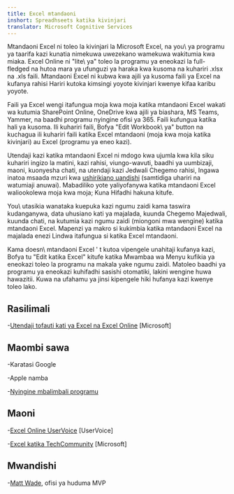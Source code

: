 ```yaml
---
title: Excel mtandaoni
inshort: Spreadhseets katika kivinjari
translator: Microsoft Cognitive Services
---
```


Mtandaoni Excel ni toleo la kivinjari la Microsoft Excel, na
you\ ya programu ya taarifa kazi kunatia nimekuwa uwezekano wamekuwa wakitumia kwa miaka. Excel
Online ni \"lite\ ya" toleo la programu ya eneokazi la full-fledged na
hutoa mara ya ufunguzi ya haraka kwa kusoma na kuhariri .xlsx na .xls
faili. Mtandaoni Excel ni kubwa kwa ajili ya kusoma faili ya Excel na kufanya rahisi
Hariri kutoka kimsingi yoyote kivinjari kwenye kifaa karibu yoyote.

Faili ya Excel wengi itafungua moja kwa moja katika mtandaoni Excel wakati wa kutumia
SharePoint Online, OneDrive kwa ajili ya biashara, MS Teams, Yammer, na baadhi
programu nyingine ofisi ya 365. Faili kufungua katika hali ya kusoma. Ili kuhariri faili,
Bofya \"Edit Workbook\ ya" button na kuchagua ili kuhariri faili katika
Excel mtandaoni (moja kwa moja katika kivinjari) au Excel (programu ya eneo kazi).

Utendaji kazi katika mtandaoni Excel ni mdogo kwa ujumla kwa kila siku
kuhariri ingizo la matini, kazi rahisi, viungo-wavuti, baadhi ya uumbizaji,
maoni, kuonyesha chati, na utendaji kazi Jedwali Chegemo rahisi,
Ingawa inatoa msaada mzuri kwa
[ushirikiano uandishi](http://icsh.pt/CoAuthoring) (samtidiga uhariri na
watumiaji anuwai). Mabadiliko yote yaliyofanywa katika mtandaoni Excel waliookolewa
moja kwa moja; Kuna Hifadhi hakuna kitufe.

You\ utasikia wanataka kuepuka kazi ngumu zaidi kama taswira kudanganywa, data
uhusiano kati ya majalada, kuunda Chegemo Majedwali, kuunda chati, na
kutumia kazi ngumu zaidi (miongoni mwa wengine) katika mtandaoni Excel. Mapenzi ya makro
si kukimbia katika mtandaoni Excel na majalada enezi Lindwa itafungua si katika
Excel mtandaoni.

Kama doesn\ mtandaoni Excel ' t kutoa vipengele unahitaji kufanya kazi,
Bofya tu \"Edit katika Excel\" kitufe katika Mwambaa wa Menyu kufikia ya
eneokazi toleo la programu na makala yake ngumu zaidi. Matoleo baadhi
ya programu ya eneokazi kuhifadhi sasishi otomatiki, lakini wengine huwa hawazitii. Kuwa na ufahamu
ya jinsi kipengele hiki hufanya kazi kwenye toleo lako.

Rasilimali
---------

-[Utendaji tofauti kati ya Excel na Excel
    Online](https://support.office.com/en-us/article/Differences-between-using-a-workbook-in-the-browser-and-in-Excel-F0DC28ED-B85D-4E1D-BE6D-5878005DB3B6)
    \[Microsoft\]

Maombi sawa
--------------------

-Karatasi Google

-Apple namba

-[Nyingine mbalimbali
    programu](https://en.wikipedia.org/wiki/List_of_spreadsheet_software#Online_spreadsheets)

Maoni
---------

-[Excel Online UserVoice](https://excel.uservoice.com/forums/274580-excel-online)
    \[UserVoice\]

-[Excel katika TechCommunity](https://techcommunity.microsoft.com/t5/Word/ct-p/Word)
    \[Microsoft\]

Mwandishi
---------

-[Matt Wade](https://www.linkedin.com/in/thatmattwade/), ofisi ya huduma MVP



